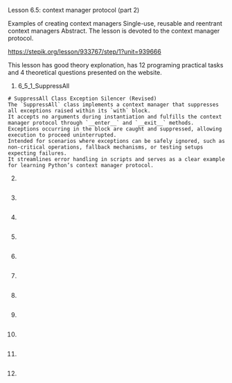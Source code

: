 Lesson 6.5: context manager protocol (part 2)

Examples of creating context managers
Single-use, reusable and reentrant context managers
Abstract. The lesson is devoted to the context manager protocol.

https://stepik.org/lesson/933767/step/1?unit=939666

This lesson has good theory explonation, has 12 programing practical tasks and 4 theoretical questions presented on the website.

1. 6_5_1_SuppressAll

```
# SuppressAll Class Exception Silencer (Revised)
The `SuppressAll` class implements a context manager that suppresses all exceptions raised within its `with` block.
It accepts no arguments during instantiation and fulfills the context manager protocol through `__enter__` and `__exit__` methods.
Exceptions occurring in the block are caught and suppressed, allowing execution to proceed uninterrupted.
Intended for scenarios where exceptions can be safely ignored, such as non-critical operations, fallback mechanisms, or testing setups expecting failures.
It streamlines error handling in scripts and serves as a clear example for learning Python’s context manager protocol.
```

2.

```

```

3.

```

```

4.

```

```

5.

```

```

6.

```

```

7.

```

```

8.

```

```

9.

```

```

10.

```

```

11.

```

```

12.

```

```

